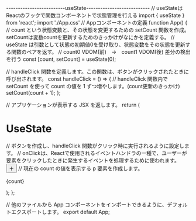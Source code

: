 -------------------------useState---------------------------
// useStateはReactのフックで関数コンポーネントで状態管理を行える
import { useState } from 'react';
import './App.css'
// Appコンポーネントの定義
function App() {
  // count という状態変数と、その状態を変更するための setCount 関数を作成。setCountは変数countを更新するためのきっかけがなにかを定義する。
  // useState は引数として状態の初期値0を受け取り、状態変数をその状態を更新する関数のペアを返す。
  // count0 VDOM(前)　→　count1 VDOM(後) 差分の検出を行う
  const [count, setCount] = useState(0);

  // handleClick 関数を定義します。この関数は、ボタンがクリックされたときに呼び出されます。
  const handleClick = () => {
    // handleClick 関数内で setCount を使って count の値を 1 ずつ増やします。(count更新のきっかけ)
    setCount(count + 1);
  };

  // アプリケーションが表示する JSX を返します。
  return (
    <div className='App'>
      <h1>UseState</h1>
      // ボタンを作成し、handleClick 関数がクリック時に実行されるように設定します。
      // onClickは、Reactで使用されるイベントハンドラの一種で、ユーザーが要素をクリックしたときに発生するイベントを処理するために使われます。
      <button onClick={handleClick}>＋</button>
      // 現在の count の値を表示する p 要素を作成します。
      <p>{count}</p>
    </div>
  );
};

// 他のファイルから App コンポーネントをインポートできるように、デフォルトエクスポートします。
export default App;
